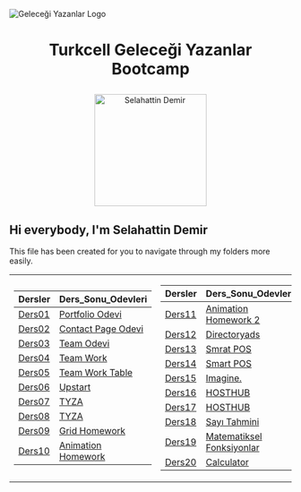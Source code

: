 ![Geleceği Yazanlar Logo](https://gelecegiyazanlar.turkcell.com.tr/themes/custom/gyz/logo.svg)
# <p align="center">Turkcell Geleceği Yazanlar Bootcamp</p>


<p align="center"><img src="https://avatars.githubusercontent.com/u/87477482?v=4" alt="Selahattin Demir" width="200px"></p>

## Hi everybody, I'm Selahattin Demir

This file has been created for you to navigate through my folders more easily.


<table align="center">
<tr>
<td>

| Dersler | Ders_Sonu_Odevleri |
|---------|--------------------|
| [Ders01](./Dersler/Ders01) | [Portfolio Odevi](./Ders_Sonu_Odevleri/html/Portfolio_Odevi) |
| [Ders02](./Dersler/Ders02) | [Contact Page Odevi](./Ders_Sonu_Odevleri/html/Contact_Page_Odevi) |
| [Ders03](./Dersler/Ders03) | [Team Odevi](./Ders_Sonu_Odevleri/html/Team_Odevi) |
| [Ders04](./Dersler/Ders04) | [Team Work](./Ders_Sonu_Odevleri/css/Team_Work) |
| [Ders05](./Dersler/Ders05) | [Team Work Table](./Ders_Sonu_Odevleri/css/Team_Work_Table) |
| [Ders06](./Dersler/Ders06) | [Upstart](./Ders_Sonu_Odevleri/css/GroupHomework) |
| [Ders07](./Dersler/Ders07) | [TYZA](./Ders_Sonu_Odevleri/css/GroupHomework02) |
| [Ders08](./Dersler/Ders08) | [TYZA](./Ders_Sonu_Odevleri/css/GroupHomework02) |
| [Ders09](./Dersler/Ders09) | [Grid Homework](./Ders_Sonu_Odevleri/css/Grid_Homework) |
| [Ders10](./Dersler/Ders10) | [Animation Homework](./Ders_Sonu_Odevleri/css/Animation_Homework) |

</td>
<td>

| Dersler | Ders_Sonu_Odevleri |
|---------|--------------------|
| [Ders11](./Dersler/Ders11) | [Animation Homework 2](./Ders_Sonu_Odevleri/css/Animation_Homework_2) |
| [Ders12](./Dersler/Ders12) | [Directoryads](./Ders_Sonu_Odevleri/sass/Sass_Homework) |
| [Ders13](./Dersler/Ders13) | [Smrat POS](./Ders_Sonu_Odevleri/sass/Sass_Homework2) |
| [Ders14](./Dersler/Ders14) | [Smart POS](./Ders_Sonu_Odevleri/sass/Sass_Homework2) |
| [Ders15](./Dersler/Ders15) | [Imagine.](./Ders_Sonu_Odevleri/bootstap/bootsrapWork) |
| [Ders16](./Dersler/Ders16) | [HOSTHUB](./Ders_Sonu_Odevleri/bootstap/blogWebsite) |
| [Ders17](./Dersler/Ders17) | [HOSTHUB](./Ders_Sonu_Odevleri/bootstrap-sass/TeamWork) |
| [Ders18](./Dersler/Ders18) | [Sayı Tahmini](./Ders_Sonu_Odevleri/js/teamwork1) |
| [Ders19](./Dersler/Ders19) | [Matematiksel Fonksiyonlar](./Ders_Sonu_Odevleri/js/teamwork2) |
| [Ders20](./Dersler/Ders20) | [Calculator](./Ders_Sonu_Odevleri/js/teamwork3) |

</td>
<td>

| Dersler | Ders_Sonu_Odevleri |
|---------|--------------------|
| [Ders21](./Dersler/Ders21) | [Calculator](./Ders_Sonu_Odevleri/js/teamwork3) |
| [Ders22](./Dersler/Ders22) | [To Do](./Ders_Sonu_Odevleri/js/teamworkTodo) |
| [Ders23](./Dersler/Ders23) | [To Do](./Ders_Sonu_Odevleri/js/teamworkTodo) |
| [Ders24](./Dersler/Ders24) | [Sinema Koleksiyon](./Ders_Sonu_Odevleri/js/teamworkSinema) |
| [Ders25](./Dersler/Ders25) | [Sinema Koleksiyon 2](./Ders_Sonu_Odevleri/js/teamworkmoviecoleksion) |
| [Ders26](./Dersler/Ders26) | [XOX](./Ders_Sonu_Odevleri/js/teamworkXOX) |
| [Ders27](./Dersler/Ders27) | [Sinema Koleksiyon Prototype](./Ders_Sonu_Odevleri/js/teamworkConstructor) |
| [Ders28](./Dersler/Ders28) | [Sinema Koleksiyon Class](./Ders_Sonu_Odevleri/js/teamworkClass) |

</td>
</tr>
</table>
